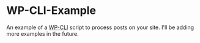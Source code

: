 WP-CLI-Example
==============

An example of a [WP-CLI](https://github.com/wp-cli/wp-cli) script to process posts on your site. I'll be adding more examples in the future.

